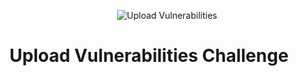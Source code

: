 <p align="center">
<img src="https://i.imgur.com/TmUzqN7.png" alt="Upload Vulnerabilities"/>
</p>

# Upload Vulnerabilities Challenge

